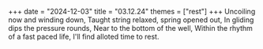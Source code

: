+++
date = "2024-12-03"
title = "03.12.24"
themes = ["rest"]
+++
Uncoiling now and winding down,
Taught string relaxed, spring opened out,
In gliding dips the pressure rounds,
Near to the bottom of the well,
Within the rhythm of a fast paced life,
I'll find alloted time to rest.
